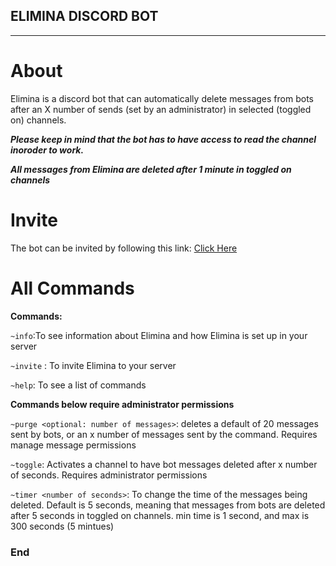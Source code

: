 ## ELIMINA DISCORD BOT
---
# About
Elimina is a discord bot that can automatically delete messages from bots after an X number of sends (set by an administrator) in selected (toggled on) channels. 

***Please keep in mind that the bot has to have access to read the channel inoroder to work.***

***All messages from Elimina are deleted after 1 minute in toggled on channels***


# Invite
The bot can be invited by following this link: [Click Here](https://discord.com/api/oauth2/authorize?client_id=777575449957498890&permissions=90112&scope=bot "Discord direct invite link")


# All Commands
**Commands:**

```~info```:To see information about Elimina and how Elimina is set up in your server

```~invite``` : To invite Elimina to your server

```~help```: To see a list of commands


**Commands below require administrator permissions**

```~purge <optional: number of messages>```: deletes a default of 20 messages sent by bots, or an x number of messages sent by the command. Requires manage message permissions

```~toggle```: Activates a channel to have bot messages deleted after x number of seconds. Requires administrator permissions

```~timer <number of seconds>```: To change the time of the messages being deleted. Default is 5 seconds, meaning that messages from bots are deleted after 5 seconds in toggled on channels. min time is 1 second, and max is 300 seconds (5 mintues)


### End
